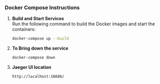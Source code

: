 ### Docker Compose Instructions

1. **Build and Start Services**  
   Run the following command to build the Docker images and start the containers:  
   ```bash
   docker-compose up --build
2. **To Bring down the service**
   ```bash   
   docker-compose down
3. **Jaeger UI location**
   ```bash
   http://localhost:16686/


